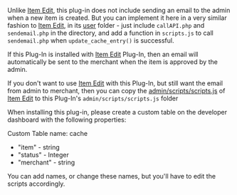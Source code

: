 Unlike [Item Edit](https://github.com/Arcadier/Event-Triggers-and-Vetting/tree/master/Item%20Edit), this plug-in does not include sending an email to the admin when a new item is created. But you can implement it here in a very similar fashion to [Item Edit](https://github.com/Arcadier/Webhooks-Event-Triggers-and-Vetting/tree/master/(JS%20Custom%20Trigger)%20Item%20Edit), in its [user](https://github.com/Arcadier/Webhooks-Event-Triggers-and-Vetting/tree/master/(JS%20Custom%20Trigger)%20Item%20Edit/user) folder - just include `callAPI.php` and `sendemail.php` in the directory, and add a function in `scripts.js` to call `sendemail.php` when `update_cache_entry()` is successful.

If this Plug-In is installed with [Item Edit](https://github.com/Arcadier/Event-Triggers-and-Vetting/tree/master/Item%20Edit) Plug-In, then an email will automatically be sent to the merchant when the item is approved by the admin.

If you don't want to use [Item Edit](https://github.com/Arcadier/Event-Triggers-and-Vetting/tree/master/Item%20Edit) with this Plug-In, but still want the email from admin to merchant, then you can copy the [admin/scripts/scripts.js](https://github.com/Arcadier/Event-Triggers-and-Vetting/blob/master/Item%20Edit/admin/scripts/scripts.js) of [Item Edit](https://github.com/Arcadier/Event-Triggers-and-Vetting/tree/master/Item%20Edit) to this Plug-In's `admin/scripts/scripts.js` folder

When installing this plug-in, please create a custom table on the developer dashboard with the following properties:

Custom Table name: cache

* "item" - string
* "status" - Integer
* "merchant" - string

You can add names, or change these names, but you'll have to edit the scripts accordingly.
